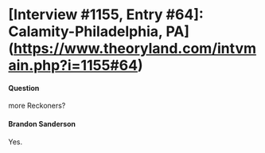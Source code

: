 # [Interview #1155, Entry #64]: Calamity-Philadelphia, PA](https://www.theoryland.com/intvmain.php?i=1155#64)

#### Question

more Reckoners?

#### Brandon Sanderson

Yes.

